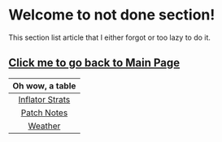 # Welcome to not done section!

This section list article that I either forgot or too lazy to do it.

## [Click me to go back to Main Page](../done/Main_page)

| Oh wow, a table |
| :-: |
| [Inflator Strats](Inflator_Strats) |
| [Patch Notes](Patch_Notes) |
| [Weather](Weather) |